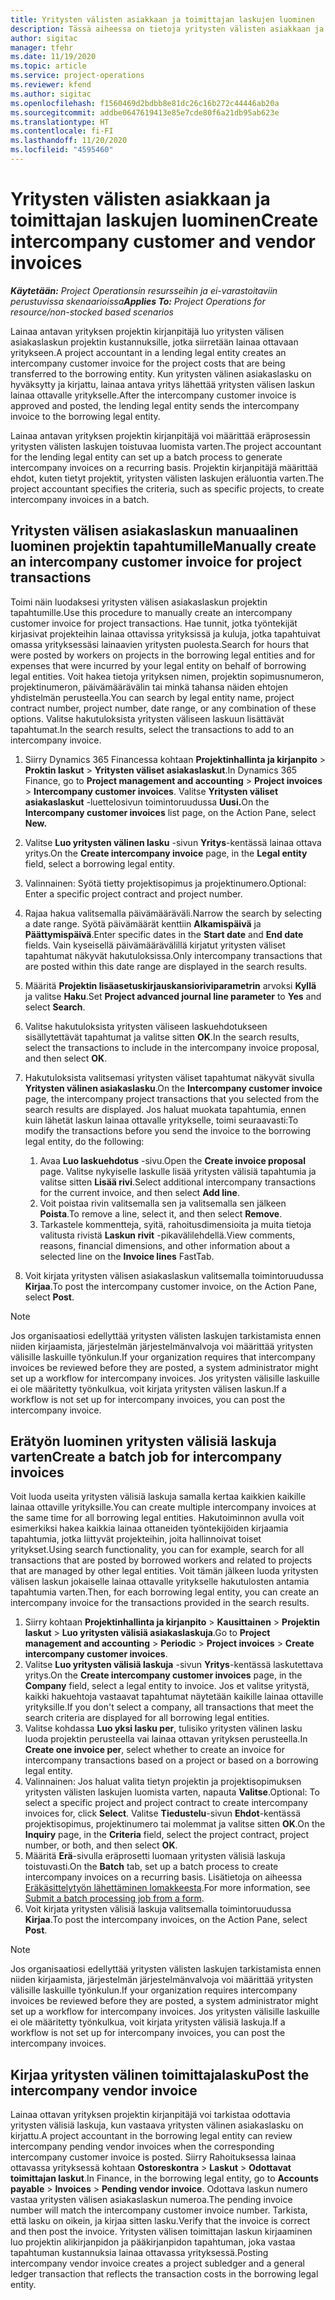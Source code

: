 ```yaml
---
title: Yritysten välisten asiakkaan ja toimittajan laskujen luominen
description: Tässä aiheessa on tietoja yritysten välisten asiakkaan ja toimittajan laskujen luomisesta.
author: sigitac
manager: tfehr
ms.date: 11/19/2020
ms.topic: article
ms.service: project-operations
ms.reviewer: kfend
ms.author: sigitac
ms.openlocfilehash: f1560469d2bdbb8e81dc26c16b272c44446ab20a
ms.sourcegitcommit: addbe0647619413e85e7cde80f6a21db95ab623e
ms.translationtype: HT
ms.contentlocale: fi-FI
ms.lasthandoff: 11/20/2020
ms.locfileid: "4595460"
---
```

# <a name="create-intercompany-customer-and-vendor-invoices"></a><span data-ttu-id="ef7b8-103">Yritysten välisten asiakkaan ja toimittajan laskujen luominen</span><span class="sxs-lookup"><span data-stu-id="ef7b8-103">Create intercompany customer and vendor invoices</span></span>

<span data-ttu-id="ef7b8-104">_**Käytetään:** Project Operationsin resursseihin ja ei-varastoitaviin perustuvissa skenaarioissa_</span><span class="sxs-lookup"><span data-stu-id="ef7b8-104">_**Applies To:** Project Operations for resource/non-stocked based scenarios_</span></span>

<span data-ttu-id="ef7b8-105">Lainaa antavan yrityksen projektin kirjanpitäjä luo yritysten välisen asiakaslaskun projektin kustannuksille, jotka siirretään lainaa ottavaan yritykseen.</span><span class="sxs-lookup"><span data-stu-id="ef7b8-105">A project accountant in a lending legal entity creates an intercompany customer invoice for the project costs that are being transferred to the borrowing entity.</span></span> <span data-ttu-id="ef7b8-106">Kun yritysten välinen asiakaslasku on hyväksytty ja kirjattu, lainaa antava yritys lähettää yritysten välisen laskun lainaa ottavalle yritykselle.</span><span class="sxs-lookup"><span data-stu-id="ef7b8-106">After the intercompany customer invoice is approved and posted, the lending legal entity sends the intercompany invoice to the borrowing legal entity.</span></span>

<span data-ttu-id="ef7b8-107">Lainaa antavan yrityksen projektin kirjanpitäjä voi määrittää eräprosessin yritysten välisten laskujen toistuvaa luomista varten.</span><span class="sxs-lookup"><span data-stu-id="ef7b8-107">The project accountant for the lending legal entity can set up a batch process to generate intercompany invoices on a recurring basis.</span></span> <span data-ttu-id="ef7b8-108">Projektin kirjanpitäjä määrittää ehdot, kuten tietyt projektit, yritysten välisten laskujen eräluontia varten.</span><span class="sxs-lookup"><span data-stu-id="ef7b8-108">The project accountant specifies the criteria, such as specific projects, to create intercompany invoices in a batch.</span></span>

## <a name="manually-create-an-intercompany-customer-invoice-for-project-transactions"></a><span data-ttu-id="ef7b8-109">Yritysten välisen asiakaslaskun manuaalinen luominen projektin tapahtumille</span><span class="sxs-lookup"><span data-stu-id="ef7b8-109">Manually create an intercompany customer invoice for project transactions</span></span> 

<span data-ttu-id="ef7b8-110">Toimi näin luodaksesi yritysten välisen asiakaslaskun projektin tapahtumille.</span><span class="sxs-lookup"><span data-stu-id="ef7b8-110">Use this procedure to manually create an intercompany customer invoice for project transactions.</span></span> <span data-ttu-id="ef7b8-111">Hae tunnit, jotka työntekijät kirjasivat projekteihin lainaa ottavissa yrityksissä ja kuluja, jotka tapahtuivat omassa yrityksessäsi lainaavien yritysten puolesta.</span><span class="sxs-lookup"><span data-stu-id="ef7b8-111">Search for hours that were posted by workers on projects in the borrowing legal entities and for expenses that were incurred by your legal entity on behalf of borrowing legal entities.</span></span> <span data-ttu-id="ef7b8-112">Voit hakea tietoja yrityksen nimen, projektin sopimusnumeron, projektinumeron, päivämäärävälin tai minkä tahansa näiden ehtojen yhdistelmän perusteella.</span><span class="sxs-lookup"><span data-stu-id="ef7b8-112">You can search by legal entity name, project contract number, project number, date range, or any combination of these options.</span></span> <span data-ttu-id="ef7b8-113">Valitse hakutuloksista yritysten väliseen laskuun lisättävät tapahtumat.</span><span class="sxs-lookup"><span data-stu-id="ef7b8-113">In the search results, select the transactions to add to an intercompany invoice.</span></span>

1. <span data-ttu-id="ef7b8-114">Siirry Dynamics 365 Financessa kohtaan **Projektinhallinta ja kirjanpito** > **Proktin laskut** > **Yritysten väliset asiakaslaskut**.</span><span class="sxs-lookup"><span data-stu-id="ef7b8-114">In Dynamics 365 Finance, go to **Project management and accounting** > **Project invoices** > **Intercompany customer invoices**.</span></span> <span data-ttu-id="ef7b8-115">Valitse **Yritysten väliset asiakaslaskut** -luettelosivun toimintoruudussa **Uusi.**</span><span class="sxs-lookup"><span data-stu-id="ef7b8-115">On the **Intercompany customer invoices**  list page, on the Action Pane, select **New.**</span></span>
2. <span data-ttu-id="ef7b8-116">Valitse **Luo yritysten välinen lasku** -sivun **Yritys**-kentässä lainaa ottava yritys.</span><span class="sxs-lookup"><span data-stu-id="ef7b8-116">On the **Create intercompany invoice** page, in the **Legal entity** field, select a borrowing legal entity.</span></span>
3. <span data-ttu-id="ef7b8-117">Valinnainen: Syötä tietty projektisopimus ja projektinumero.</span><span class="sxs-lookup"><span data-stu-id="ef7b8-117">Optional: Enter a specific project contract and project number.</span></span>
4. <span data-ttu-id="ef7b8-118">Rajaa hakua valitsemalla päivämääräväli.</span><span class="sxs-lookup"><span data-stu-id="ef7b8-118">Narrow the search by selecting a date range.</span></span> <span data-ttu-id="ef7b8-119">Syötä päivämäärät kenttiin **Alkamispäivä** ja **Päättymispäivä**.</span><span class="sxs-lookup"><span data-stu-id="ef7b8-119">Enter specific dates in the **Start date** and **End date** fields.</span></span> <span data-ttu-id="ef7b8-120">Vain kyseisellä päivämäärävälillä kirjatut yritysten väliset tapahtumat näkyvät hakutuloksissa.</span><span class="sxs-lookup"><span data-stu-id="ef7b8-120">Only intercompany transactions that are posted within this date range are displayed in the search results.</span></span>
5. <span data-ttu-id="ef7b8-121">Määritä **Projektin lisäasetuskirjauskansioriviparametrin** arvoksi **Kyllä** ja valitse **Haku**.</span><span class="sxs-lookup"><span data-stu-id="ef7b8-121">Set **Project advanced journal line parameter** to **Yes** and select **Search**.</span></span>
6. <span data-ttu-id="ef7b8-122">Valitse hakutuloksista yritysten väliseen laskuehdotukseen sisällytettävät tapahtumat ja valitse sitten **OK**.</span><span class="sxs-lookup"><span data-stu-id="ef7b8-122">In the search results, select the transactions to include in the intercompany invoice proposal, and then select **OK**.</span></span>
7. <span data-ttu-id="ef7b8-123">Hakutuloksista valitsemasi yritysten väliset tapahtumat näkyvät sivulla **Yritysten välinen asiakaslasku**.</span><span class="sxs-lookup"><span data-stu-id="ef7b8-123">On the **Intercompany customer invoice** page, the intercompany project transactions that you selected from the search results are displayed.</span></span> <span data-ttu-id="ef7b8-124">Jos haluat muokata tapahtumia, ennen kuin lähetät laskun lainaa ottavalle yritykselle, toimi seuraavasti:</span><span class="sxs-lookup"><span data-stu-id="ef7b8-124">To modify the transactions before you send the invoice to the borrowing legal entity, do the following:</span></span>
  
    1. <span data-ttu-id="ef7b8-125">Avaa **Luo laskuehdotus** -sivu.</span><span class="sxs-lookup"><span data-stu-id="ef7b8-125">Open the **Create invoice proposal** page.</span></span> <span data-ttu-id="ef7b8-126">Valitse nykyiselle laskulle lisää yritysten välisiä tapahtumia ja valitse sitten **Lisää rivi**.</span><span class="sxs-lookup"><span data-stu-id="ef7b8-126">Select additional intercompany transactions for the current invoice, and then select **Add line**.</span></span>
    2. <span data-ttu-id="ef7b8-127">Voit poistaa rivin valitsemalla sen ja valitsemalla sen jälkeen **Poista**.</span><span class="sxs-lookup"><span data-stu-id="ef7b8-127">To remove a line, select it, and then select **Remove**.</span></span>
    3. <span data-ttu-id="ef7b8-128">Tarkastele kommentteja, syitä, rahoitusdimensioita ja muita tietoja valitusta rivistä  **Laskun rivit** -pikavälilehdellä.</span><span class="sxs-lookup"><span data-stu-id="ef7b8-128">View comments, reasons, financial dimensions, and other information about a selected line on the  **Invoice lines**  FastTab.</span></span>
    
8. <span data-ttu-id="ef7b8-129">Voit kirjata yritysten välisen asiakaslaskun valitsemalla toimintoruudussa **Kirjaa**.</span><span class="sxs-lookup"><span data-stu-id="ef7b8-129">To post the intercompany customer invoice, on the Action Pane, select **Post**.</span></span>

> [!NOTE]
> <span data-ttu-id="ef7b8-130">Jos organisaatiosi edellyttää yritysten välisten laskujen tarkistamista ennen niiden kirjaamista, järjestelmän järjestelmänvalvoja voi määrittää yritysten välisille laskuille työnkulun.</span><span class="sxs-lookup"><span data-stu-id="ef7b8-130">If your organization requires that intercompany invoices be reviewed before they are posted, a system administrator might set up a workflow for intercompany invoices.</span></span> <span data-ttu-id="ef7b8-131">Jos yritysten välisille laskuille ei ole määritetty työnkulkua, voit kirjata yritysten välisen laskun.</span><span class="sxs-lookup"><span data-stu-id="ef7b8-131">If a workflow is not set up for intercompany invoices, you can post the intercompany invoice.</span></span>

## <a name="create-a-batch-job-for-intercompany-invoices"></a><span data-ttu-id="ef7b8-132">Erätyön luominen yritysten välisiä laskuja varten</span><span class="sxs-lookup"><span data-stu-id="ef7b8-132">Create a batch job for intercompany invoices</span></span>

<span data-ttu-id="ef7b8-133">Voit luoda useita yritysten välisiä laskuja samalla kertaa kaikkien kaikille lainaa ottaville yrityksille.</span><span class="sxs-lookup"><span data-stu-id="ef7b8-133">You can create multiple intercompany invoices at the same time for all borrowing legal entities.</span></span> <span data-ttu-id="ef7b8-134">Hakutoiminnon avulla voit esimerkiksi hakea kaikkia lainaa ottaneiden työntekijöiden kirjaamia tapahtumia, jotka liittyvät projekteihin, joita hallinnoivat toiset yritykset.</span><span class="sxs-lookup"><span data-stu-id="ef7b8-134">Using search functionality, you can for example, search for all transactions that are posted by borrowed workers and related to projects that are managed by other legal entities.</span></span> <span data-ttu-id="ef7b8-135">Voit tämän jälkeen luoda yritysten välisen laskun jokaiselle lainaa ottavalle yritykselle hakutulosten antamia tapahtumia varten.</span><span class="sxs-lookup"><span data-stu-id="ef7b8-135">Then, for each borrowing legal entity, you can create an intercompany invoice for the transactions provided in the search results.</span></span>

1. <span data-ttu-id="ef7b8-136">Siirry kohtaan **Projektinhallinta ja kirjanpito** > **Kausittainen** > **Projektin laskut** > **Luo yritysten välisiä asiakaslaskuja**.</span><span class="sxs-lookup"><span data-stu-id="ef7b8-136">Go to **Project management and accounting** > **Periodic** > **Project invoices** > **Create intercompany customer invoices**.</span></span>
2. <span data-ttu-id="ef7b8-137">Valitse **Luo yritysten välisiä laskuja** -sivun **Yritys**-kentässä laskutettava yritys.</span><span class="sxs-lookup"><span data-stu-id="ef7b8-137">On the **Create intercompany customer invoices** page, in the **Company**  field, select a legal entity to invoice.</span></span> <span data-ttu-id="ef7b8-138">Jos et valitse yritystä, kaikki hakuehtoja vastaavat tapahtumat näytetään kaikille lainaa ottaville yrityksille.</span><span class="sxs-lookup"><span data-stu-id="ef7b8-138">If you don't select a company, all transactions that meet the search criteria are displayed for all borrowing legal entities.</span></span>
3. <span data-ttu-id="ef7b8-139">Valitse kohdassa **Luo yksi lasku per**, tulisiko yritysten välinen lasku luoda projektin perusteella vai lainaa ottavan yrityksen perusteella.</span><span class="sxs-lookup"><span data-stu-id="ef7b8-139">In **Create one invoice per**, select whether to create an invoice for intercompany transactions based on a project or based on a borrowing legal entity.</span></span>
4. <span data-ttu-id="ef7b8-140">Valinnainen: Jos haluat valita tietyn projektin ja projektisopimuksen yritysten välisten laskujen luomista varten, napauta **Valitse**.</span><span class="sxs-lookup"><span data-stu-id="ef7b8-140">Optional: To select a specific project and project contract to create intercompany invoices for, click **Select**.</span></span> <span data-ttu-id="ef7b8-141">Valitse **Tiedustelu**-sivun **Ehdot**-kentässä projektisopimus, projektinumero tai molemmat ja valitse sitten **OK**.</span><span class="sxs-lookup"><span data-stu-id="ef7b8-141">On the **Inquiry** page, in the **Criteria** field, select the project contract, project number, or both, and then select **OK**.</span></span>
5. <span data-ttu-id="ef7b8-142">Määritä **Erä**-sivulla eräprosetti luomaan yritysten välisiä laskuja toistuvasti.</span><span class="sxs-lookup"><span data-stu-id="ef7b8-142">On the **Batch** tab, set up a batch process to create intercompany invoices on a recurring basis.</span></span> <span data-ttu-id="ef7b8-143">Lisätietoja on aiheessa [Eräkäsittelytyön lähettäminen lomakkeesta](https://docs.microsoft.com/dynamicsax-2012/appuser-itpro/submit-a-batch-processing-job-from-a-form).</span><span class="sxs-lookup"><span data-stu-id="ef7b8-143">For more information, see [Submit a batch processing job from a form](https://docs.microsoft.com/dynamicsax-2012/appuser-itpro/submit-a-batch-processing-job-from-a-form).</span></span>
6. <span data-ttu-id="ef7b8-144">Voit kirjata yritysten välisiä laskuja valitsemalla toimintoruudussa **Kirjaa**.</span><span class="sxs-lookup"><span data-stu-id="ef7b8-144">To post the intercompany invoices, on the Action Pane, select **Post**.</span></span>

> [!NOTE]
> <span data-ttu-id="ef7b8-145">Jos organisaatiosi edellyttää yritysten välisten laskujen tarkistamista ennen niiden kirjaamista, järjestelmän järjestelmänvalvoja voi määrittää yritysten välisille laskuille työnkulun.</span><span class="sxs-lookup"><span data-stu-id="ef7b8-145">If your organization requires intercompany invoices be reviewed before they are posted, a system administrator might set up a workflow for intercompany invoices.</span></span> <span data-ttu-id="ef7b8-146">Jos yritysten välisille laskuille ei ole määritetty työnkulkua, voit kirjata yritysten välisiä laskuja.</span><span class="sxs-lookup"><span data-stu-id="ef7b8-146">If a workflow is not set up for intercompany invoices, you can post the intercompany invoices.</span></span>

## <a name="post-the-intercompany-vendor-invoice"></a><span data-ttu-id="ef7b8-147">Kirjaa yritysten välinen toimittajalasku</span><span class="sxs-lookup"><span data-stu-id="ef7b8-147">Post the intercompany vendor invoice</span></span>

<span data-ttu-id="ef7b8-148">Lainaa ottavan yrityksen projektin kirjanpitäjä voi tarkistaa odottavia yritysten välisiä laskuja, kun vastaava yritysten välinen asiakaslasku on kirjattu.</span><span class="sxs-lookup"><span data-stu-id="ef7b8-148">A project accountant in the borrowing legal entity can review intercompany pending vendor invoices when the corresponding intercompany customer invoice is posted.</span></span> <span data-ttu-id="ef7b8-149">Siirry Rahoituksessa lainaa ottavassa yrityksessä kohtaan **Ostoreskontra** > **Laskut** > **Odottavat toimittajan laskut**.</span><span class="sxs-lookup"><span data-stu-id="ef7b8-149">In Finance, in the borrowing legal entity, go to **Accounts payable** > **Invoices** > **Pending vendor invoice**.</span></span> <span data-ttu-id="ef7b8-150">Odottava laskun numero vastaa yritysten välisen asiakaslaskun numeroa.</span><span class="sxs-lookup"><span data-stu-id="ef7b8-150">The pending invoice number will match the intercompany customer invoice number.</span></span> <span data-ttu-id="ef7b8-151">Tarkista, että lasku on oikein, ja kirjaa sitten lasku.</span><span class="sxs-lookup"><span data-stu-id="ef7b8-151">Verify that the invoice is correct and then post the invoice.</span></span> <span data-ttu-id="ef7b8-152">Yritysten välisen toimittajan laskun kirjaaminen luo projektin alikirjanpidon ja pääkirjanpidon tapahtuman, joka vastaa tapahtuman kustannuksia lainaa ottavassa yrityksessä.</span><span class="sxs-lookup"><span data-stu-id="ef7b8-152">Posting intercompany vendor invoice creates a project subledger and a general ledger transaction that reflects the transaction costs in the borrowing legal entity.</span></span>
